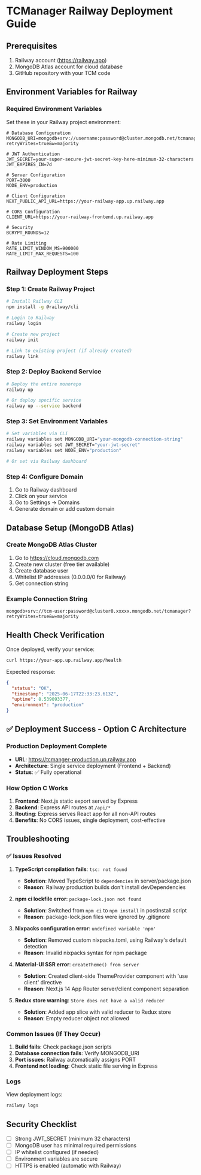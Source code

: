 # TCManager Railway Deployment Guide

## Prerequisites
1. Railway account (https://railway.app)
2. MongoDB Atlas account for cloud database
3. GitHub repository with your TCM code

## Environment Variables for Railway

### Required Environment Variables
Set these in your Railway project environment:

```env
# Database Configuration
MONGODB_URI=mongodb+srv://username:password@cluster.mongodb.net/tcmanager?retryWrites=true&w=majority

# JWT Authentication
JWT_SECRET=your-super-secure-jwt-secret-key-here-minimum-32-characters
JWT_EXPIRES_IN=7d

# Server Configuration
PORT=3000
NODE_ENV=production

# Client Configuration
NEXT_PUBLIC_API_URL=https://your-railway-app.up.railway.app

# CORS Configuration
CLIENT_URL=https://your-railway-frontend.up.railway.app

# Security
BCRYPT_ROUNDS=12

# Rate Limiting
RATE_LIMIT_WINDOW_MS=900000
RATE_LIMIT_MAX_REQUESTS=100
```

## Railway Deployment Steps

### Step 1: Create Railway Project
```bash
# Install Railway CLI
npm install -g @railway/cli

# Login to Railway
railway login

# Create new project
railway init

# Link to existing project (if already created)
railway link
```

### Step 2: Deploy Backend Service
```bash
# Deploy the entire monorepo
railway up

# Or deploy specific service
railway up --service backend
```

### Step 3: Set Environment Variables
```bash
# Set variables via CLI
railway variables set MONGODB_URI="your-mongodb-connection-string"
railway variables set JWT_SECRET="your-jwt-secret"
railway variables set NODE_ENV="production"

# Or set via Railway dashboard
```

### Step 4: Configure Domain
1. Go to Railway dashboard
2. Click on your service
3. Go to Settings → Domains
4. Generate domain or add custom domain

## Database Setup (MongoDB Atlas)

### Create MongoDB Atlas Cluster
1. Go to https://cloud.mongodb.com
2. Create new cluster (free tier available)
3. Create database user
4. Whitelist IP addresses (0.0.0.0/0 for Railway)
5. Get connection string

### Example Connection String
```
mongodb+srv://tcm-user:password@cluster0.xxxxx.mongodb.net/tcmanager?retryWrites=true&w=majority
```

## Health Check Verification
Once deployed, verify your service:
```bash
curl https://your-app.up.railway.app/health
```

Expected response:
```json
{
  "status": "OK",
  "timestamp": "2025-06-17T22:33:23.613Z",
  "uptime": 8.539093377,
  "environment": "production"
}
```

## ✅ Deployment Success - Option C Architecture

### **Production Deployment Complete**
- **URL**: https://tcmanger-production.up.railway.app
- **Architecture**: Single service deployment (Frontend + Backend)
- **Status**: ✅ Fully operational

### **How Option C Works**
1. **Frontend**: Next.js static export served by Express
2. **Backend**: Express API routes at `/api/*`
3. **Routing**: Express serves React app for all non-API routes
4. **Benefits**: No CORS issues, single deployment, cost-effective

## Troubleshooting

### ✅ Issues Resolved
1. **TypeScript compilation fails**: `tsc: not found`
   - **Solution**: Moved TypeScript to `dependencies` in server/package.json
   - **Reason**: Railway production builds don't install devDependencies

2. **npm ci lockfile error**: `package-lock.json not found`
   - **Solution**: Switched from `npm ci` to `npm install` in postinstall script
   - **Reason**: package-lock.json files were ignored by .gitignore

3. **Nixpacks configuration error**: `undefined variable 'npm'`
   - **Solution**: Removed custom nixpacks.toml, using Railway's default detection
   - **Reason**: Invalid nixpacks syntax for npm package

4. **Material-UI SSR error**: `createTheme() from server`
   - **Solution**: Created client-side ThemeProvider component with 'use client' directive
   - **Reason**: Next.js 14 App Router server/client component separation

5. **Redux store warning**: `Store does not have a valid reducer`
   - **Solution**: Added app slice with valid reducer to Redux store
   - **Reason**: Empty reducer object not allowed

### Common Issues (If They Occur)
1. **Build fails**: Check package.json scripts
2. **Database connection fails**: Verify MONGODB_URI
3. **Port issues**: Railway automatically assigns PORT
4. **Frontend not loading**: Check static file serving in Express

### Logs
View deployment logs:
```bash
railway logs
```

## Security Checklist
- [ ] Strong JWT_SECRET (minimum 32 characters)
- [ ] MongoDB user has minimal required permissions
- [ ] IP whitelist configured (if needed)
- [ ] Environment variables are secure
- [ ] HTTPS is enabled (automatic with Railway) 